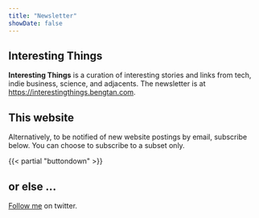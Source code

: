 ```yaml
---
title: "Newsletter"
showDate: false
---
```


## Interesting Things

**Interesting Things** is a curation of interesting stories and links from tech, indie business, science, and adjacents. The newsletter is at https://interestingthings.bengtan.com.

## This website

Alternatively, to be notified of new website postings by email, subscribe below. You can choose to subscribe to a subset only.

{{< partial "buttondown" >}}

## or else ...

<a href="https://twitter.com/bengtanAU">Follow me</a> on twitter.
